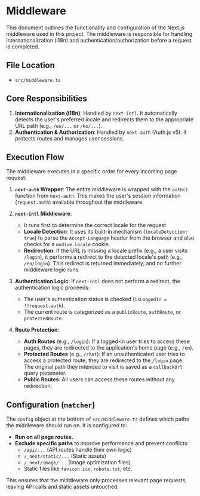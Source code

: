 # Middleware

This document outlines the functionality and configuration of the Next.js middleware used in this project. The middleware is responsible for handling internationalization (i18n) and authentication/authorization before a request is completed.

## File Location

- `src/middleware.ts`

## Core Responsibilities

1.  **Internationalization (i18n)**: Handled by `next-intl`. It automatically detects the user's preferred locale and redirects them to the appropriate URL path (e.g., `/en/...` or `/ko/...`).
2.  **Authentication & Authorization**: Handled by `next-auth` (Auth.js v5). It protects routes and manages user sessions.

## Execution Flow

The middleware executes in a specific order for every incoming page request:

1.  **`next-auth` Wrapper**: The entire middleware is wrapped with the `auth()` function from `next-auth`. This makes the user's session information (`request.auth`) available throughout the middleware.

2.  **`next-intl` Middleware**:
    - It runs first to determine the correct locale for the request.
    - **Locale Detection**: It uses its built-in mechanism (`localeDetection: true`) to parse the `Accept-Language` header from the browser and also checks for a `modive.locale` cookie.
    - **Redirection**: If the URL is missing a locale prefix (e.g., a user visits `/login`), it performs a redirect to the detected locale's path (e.g., `/en/login`). This redirect is returned immediately, and no further middleware logic runs.

3.  **Authentication Logic**: If `next-intl` does not perform a redirect, the authentication logic proceeds:
    - The user's authentication status is checked (`isLoggedIn = !!request.auth`).
    - The current route is categorized as a `publicRoute`, `authRoute`, or `protectedRoute`.

4.  **Route Protection**:
    - **Auth Routes** (e.g., `/login`): If a logged-in user tries to access these pages, they are redirected to the application's home page (e.g., `/en`).
    - **Protected Routes** (e.g., `/chat`): If an unauthenticated user tries to access a protected route, they are redirected to the `/login` page. The original path they intended to visit is saved as a `callbackUrl` query parameter.
    - **Public Routes**: All users can access these routes without any redirection.

## Configuration (`matcher`)

The `config` object at the bottom of `src/middleware.ts` defines which paths the middleware should run on. It is configured to:

- **Run on all page routes.**
- **Exclude specific paths** to improve performance and prevent conflicts:
  - `/api/...` (API routes handle their own logic)
  - `/_next/static/...` (Static assets)
  - `/_next/image/...` (Image optimization files)
  - Static files like `favicon.ico`, `robots.txt`, etc.

This ensures that the middleware only processes relevant page requests, leaving API calls and static assets untouched.
